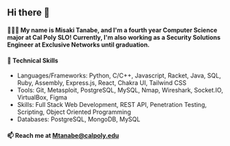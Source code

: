 ## Hi there 👋

#### 🙋🏻‍♀️ My name is Misaki Tanabe, and I'm a fourth year Computer Science major at Cal Poly SLO! Currently, I'm also working as a Security Solutions Engineer at Exclusive Networks until graduation. 

#### 🌱 Technical Skills
- Languages/Frameworks: Python, C/C++, Javascript, Racket, Java, SQL, Ruby, Assembly, Express.js, React, Chakra UI, Tailwind CSS
- Tools: Git, Metasploit, PostgreSQL, MySQL, Nmap, Wireshark, Socket.IO, VirtualBox, Figma
- Skills: Full Stack Web Development, REST API, Penetration Testing, Scripting, Object Oriented Programming
- Databases: PostgreSQL, MongoDB, MySQL

#### 📫 Reach me at Mtanabe@calpoly.edu
<!--
**misakitanabe/misakitanabe** is a ✨ _special_ ✨ repository because its `README.md` (this file) appears on your GitHub profile.

Here are some ideas to get you started:

- 🔭 I’m currently working on ...
- 🌱 I’m currently learning ...
- 👯 I’m looking to collaborate on ...
- 🤔 I’m looking for help with ...
- 💬 Ask me about ...
- 📫 How to reach me: ...
- 😄 Pronouns: ...
- ⚡ Fun fact: ...
-->
